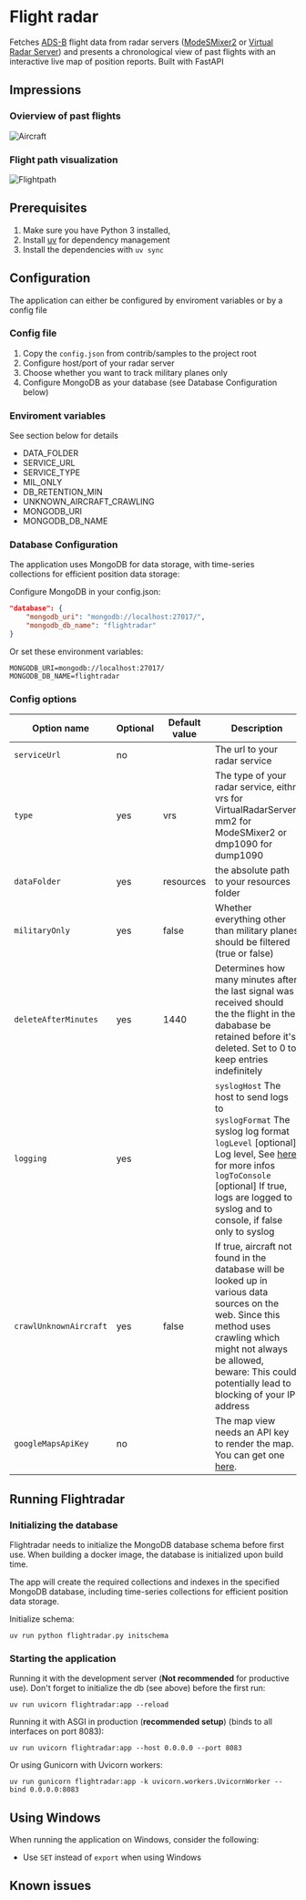 # Flight radar

Fetches [ADS-B](https://en.wikipedia.org/wiki/Automatic_dependent_surveillance_-_broadcast) flight data from radar servers ([ModeSMixer2](http://xdeco.org/?page_id=48) or [Virtual Radar Server](http://www.virtualradarserver.co.uk/)) and presents a chronological view of past flights with an interactive live map of position reports. Built with FastAPI 

## Impressions

### Ovierview of past flights
![Aircraft](https://user-images.githubusercontent.com/54601848/71522312-70d61200-28c4-11ea-9295-cd98c9d20b42.png)

### Flight path visualization
![Flightpath](https://user-images.githubusercontent.com/54601848/71522306-6ae03100-28c4-11ea-9db8-c93fad289ffe.png)

## Prerequisites

1. Make sure you have Python 3 installed,
1. Install [uv](https://docs.astral.sh/uv/getting-started/installation/) for dependency management
1. Install the dependencies with ```uv sync```

## Configuration

The application can either be configured by enviroment variables or by a config file

### Config file

1. Copy the ```config.json``` from contrib/samples to the project root
2. Configure host/port of your radar server
4. Choose whether you want to track military planes only
5. Configure MongoDB as your database (see Database Configuration below)

### Enviroment variables

See section below for details

* DATA_FOLDER
* SERVICE_URL
* SERVICE_TYPE
* MIL_ONLY
* DB_RETENTION_MIN
* UNKNOWN_AIRCRAFT_CRAWLING
* MONGODB_URI
* MONGODB_DB_NAME

### Database Configuration

The application uses MongoDB for data storage, with time-series collections for efficient position data storage:

Configure MongoDB in your config.json:
```json
"database": {
    "mongodb_uri": "mongodb://localhost:27017/",
    "mongodb_db_name": "flightradar"
}
```

Or set these environment variables:
```
MONGODB_URI=mongodb://localhost:27017/
MONGODB_DB_NAME=flightradar
```


### Config options

| Option name                | Optional | Default value | Description                                                                                                                                                                                                                                                                                                                        |
|----------------------------|----------|---------------|------------------------------------------------------------------------------------------------------------------------------------------------------------------------------------------------------------------------------------------------------------------------------------------------------------------------------------|
| ```serviceUrl```           | no       |               | The url to your radar service                                                                                                                                                                                                                                                                                                      |
| ```type```                 | yes      | vrs           | The type of your radar service, eithr vrs for VirtualRadarServer, mm2 for ModeSMixer2 or dmp1090 for dump1090                                                                                                                                                                                                                                           |
| ```dataFolder```           | yes      | resources     | the absolute path to your resources folder                                                                                                                                                                                                                                                                                         |
| ```militaryOnly```         | yes      | false         | Whether everything other than military planes should be filtered (true or false)                                                                                                                                                                                                                                                   |
| ```deleteAfterMinutes```   | yes      | 1440          | Determines how many minutes after the last signal was received should the the flight in the dababase be retained before it's deleted. Set to 0 to keep entries indefinitely                                                                                                                                                        |
| ```logging```              | yes      |               | ```syslogHost``` The host to send logs to<br>```syslogFormat``` The syslog log format<br>```logLevel``` [optional] Log level, See [here](https://docs.python.org/2/library/logging.html#logging-levels) for more infos<br>```logToConsole``` [optional] If true, logs are logged to syslog and to console, if false only to syslog |
| ```crawlUnknownAircraft``` | yes      | false         | If true, aircraft not found in the database will be looked up in various data sources on the web. Since this method uses crawling which might not always be allowed, beware: This could potentially lead to blocking of your IP address                                                                                         |
| ```googleMapsApiKey```     | no       |               | The map view needs an API key to render the map. You can get one [here](https://developers.google.com/maps/documentation/javascript/get-api-key).                           

## Running Flightradar

### Initializing the database

Flightradar needs to initialize the MongoDB database schema before first use. When building a docker image, the database is initialized upon build time.

The app will create the required collections and indexes in the specified MongoDB database, including time-series collections for efficient position data storage.

Initialize schema:
```
uv run python flightradar.py initschema
```

### Starting the application

Running it with the development server (__Not recommended__ for productive use). Don't forget to initialize the db (see above) before the first run:

```
uv run uvicorn flightradar:app --reload
```

Running it with ASGI in production (__recommended setup__) (binds to all interfaces on port 8083):
```
uv run uvicorn flightradar:app --host 0.0.0.0 --port 8083
```

Or using Gunicorn with Uvicorn workers:
```
uv run gunicorn flightradar:app -k uvicorn.workers.UvicornWorker --bind 0.0.0.0:8083
```

## Using Windows
When running the application on Windows, consider the following: 
* Use ```SET``` instead of ```export``` when using Windows

## Known issues

